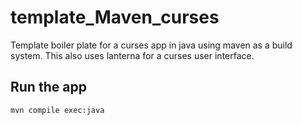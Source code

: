 # template_Maven_curses

Template boiler plate for a curses app in java using maven as a build system.
This also uses lanterna for a curses user interface.

## Run the app

```bash
mvn compile exec:java
```
